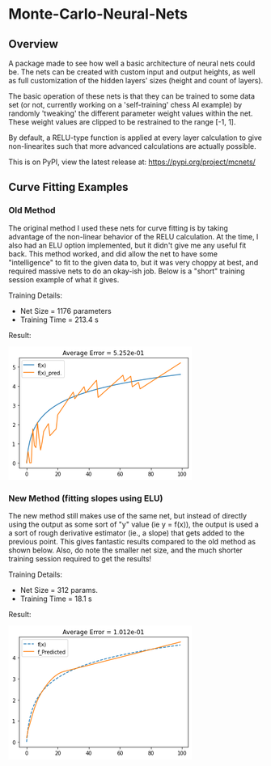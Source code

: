 # Monte-Carlo-Neural-Nets

## Overview

A package made to see how well a basic architecture of neural nets could be. The nets can be created with custom input and output heights, as well as full customization of the hidden layers' sizes (height and count of layers).

The basic operation of these nets is that they can be trained to some data set (or not, currently working on a 'self-training' chess AI example) by randomly 'tweaking' the different parameter weight values within the net. These weight values are clipped to be restrained to the range [-1, 1].

By default, a RELU-type function is applied at every layer calculation to give non-linearites such that more advanced calculations are actually possible.

This is on PyPI, view the latest release at:
https://pypi.org/project/mcnets/

## Curve Fitting Examples
### Old Method
The original method I used these nets for curve fitting is by taking advantage of the non-linear behavior of the RELU calculation. At the time, I also had an ELU option implemented, but it didn't give me any useful fit back. This method worked, and did allow the net to have some "intelligence" to fit to the given data to, but it was very choppy at best, and required massive nets to do an okay-ish job. Below is a "short" training session example of what it gives.

Training Details:
- Net Size = 1176 parameters
- Training Time = 213.4 s

Result:

![](Examples/ghFit1b.png)

### New Method (fitting slopes using ELU)
The new method still makes use of the same net, but instead of directly using the output as some sort of "y" value (ie y = f(x)), the output is used a a sort of rough derivative estimator (ie., a slope) that gets added to the previous point. This gives fantastic results compared to the old method as shown below. Also, do note the smaller net size, and the much shorter training session required to get the results!

Training Details:
- Net Size = 312 params.
- Training Time = 18.1 s

Result:

![](Examples/ghFit2b.png)
